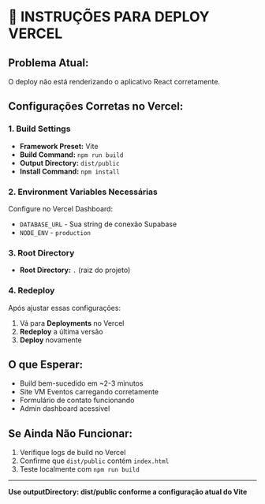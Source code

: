 # 🚀 INSTRUÇÕES PARA DEPLOY VERCEL

## Problema Atual:
O deploy não está renderizando o aplicativo React corretamente.

## Configurações Corretas no Vercel:

### 1. Build Settings
- **Framework Preset:** Vite
- **Build Command:** `npm run build`
- **Output Directory:** `dist/public`
- **Install Command:** `npm install`

### 2. Environment Variables Necessárias
Configure no Vercel Dashboard:
- `DATABASE_URL` - Sua string de conexão Supabase
- `NODE_ENV` - `production`

### 3. Root Directory
- **Root Directory:** `.` (raiz do projeto)

### 4. Redeploy
Após ajustar essas configurações:
1. Vá para **Deployments** no Vercel
2. **Redeploy** a última versão
3. **Deploy** novamente

## O que Esperar:
- Build bem-sucedido em ~2-3 minutos
- Site VM Eventos carregando corretamente
- Formulário de contato funcionando
- Admin dashboard acessível

## Se Ainda Não Funcionar:
1. Verifique logs de build no Vercel
2. Confirme que `dist/public` contém `index.html`
3. Teste localmente com `npm run build`

---
**Use outputDirectory: dist/public conforme a configuração atual do Vite**